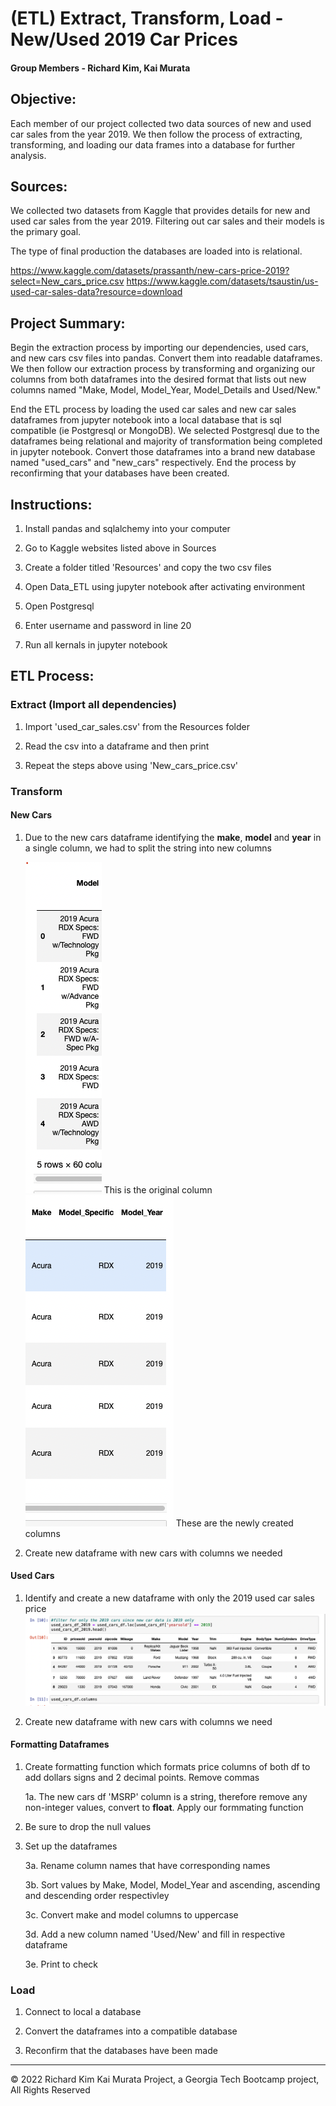 # (ETL) Extract, Transform, Load - New/Used 2019 Car Prices

#### Group Members - Richard Kim, Kai Murata


## Objective: 
Each member of our project collected two data sources of new and used car sales from the year 2019. We then follow the process of extracting, transforming, and loading our data frames into a database for further analysis.


## Sources: 

We collected two datasets from Kaggle that provides details for new and used car sales from the year 2019. Filtering out car sales and their models is the primary goal. 

The type of final production the databases are loaded into is relational.

https://www.kaggle.com/datasets/prassanth/new-cars-price-2019?select=New_cars_price.csv
https://www.kaggle.com/datasets/tsaustin/us-used-car-sales-data?resource=download


## Project Summary:

Begin the extraction process by importing our dependencies, used cars, and new cars csv files into pandas. Convert them into readable dataframes. We then follow our extraction process by transforming and organizing our columns from both dataframes into the desired format that lists out new columns named "Make, Model, Model_Year, Model_Details and Used/New." 

End the ETL process by loading the used car sales and new car sales dataframes from jupyter notebook into a local database that is sql compatible (ie Postgresql or MongoDB). We selected Postgresql due to the dataframes being relational and majority of transformation being completed in jupyter notebook. Convert those dataframes into a brand new database named "used_cars" and "new_cars" respectively. End the process by reconfirming that your databases have been created.


## Instructions:

1. Install pandas and sqlalchemy into your computer

2. Go to Kaggle websites listed above in Sources

3. Create a folder titled 'Resources' and copy the two csv files

4. Open Data_ETL using jupyter notebook after activating environment

5. Open Postgresql

6. Enter username and password in line 20

7. Run all kernals in jupyter notebook



## ETL Process:

### Extract (Import all dependencies)

1. Import 'used_car_sales.csv' from the Resources folder

2. Read the csv into a dataframe and then print

3. Repeat the steps above using 'New_cars_price.csv'


### Transform

#### New Cars
1. Due to the new cars dataframe identifying the **make**, __model__ and **year** in a single column, we had to split the string into new columns

    ![Original Column](images/1.png) 
    This is the original column            
    ![New Columns](images/2.png) 
    These are the newly created columns
     
2. Create new dataframe with new cars with columns we needed 

#### Used Cars
1. Identify and create a new dataframe with only the 2019 used car sales price
                ![Filter by 2019](images/3.png)

2. Create new dataframe with new cars with columns we need

#### Formatting Dataframes
1. Create formatting function which formats price columns of both df to add dollars signs and 2 decimal points. Remove commas

    1a. The new cars df 'MSRP' column is a string, therefore remove any non-integer values, convert to **float**. Apply our formmating function

2. Be sure to drop the null values

3. Set up the dataframes 

    3a. Rename column names that have corresponding names

    3b. Sort values by Make, Model, Model_Year and ascending, ascending and descending order respectivley  

    3c. Convert make and model columns to uppercase 
        
    3d. Add a new column named 'Used/New' and fill in respective dataframe

    3e. Print to check



### Load

1. Connect to local a database

2. Convert the dataframes into a compatible database

3. Reconfirm that the databases have been made

-------------------------------------------------------------------------------------------------------------------------------

© 2022 Richard Kim Kai Murata Project, a Georgia Tech Bootcamp project, All Rights Reserved
